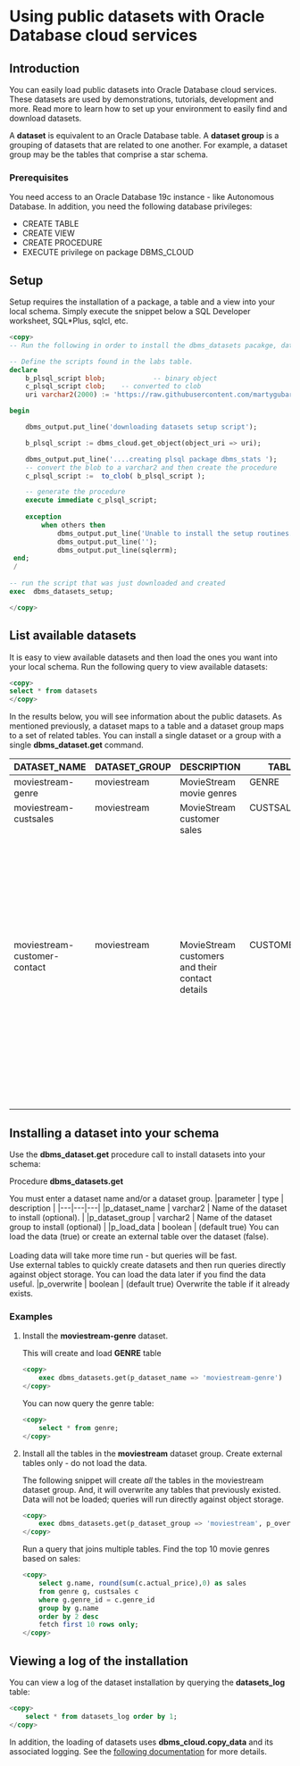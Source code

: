 # Using public datasets with Oracle Database cloud services

## Introduction
You can easily load public datasets into Oracle Database cloud services. These datasets are used by demonstrations, tutorials, development and more.  Read more to learn how to set up your environment to easily find and download datasets.

A **dataset** is equivalent to an Oracle Database table.  A **dataset group** is a grouping of datasets that are related to one another.  For example, a dataset group may be the tables that comprise a star schema.

### Prerequisites
You need access to an Oracle Database 19c instance - like Autonomous Database. In addition, you need the following database privileges:
* CREATE TABLE
* CREATE VIEW
* CREATE PROCEDURE
* EXECUTE privilege on package DBMS_CLOUD

## Setup
Setup requires the installation of a package, a table and a view into your local schema.  Simply execute the snippet below a SQL Developer worksheet, SQL*Plus, sqlcl, etc.

```sql
<copy>
-- Run the following in order to install the dbms_datasets pacakge, datasets view and datasets_log table

-- Define the scripts found in the labs table.
declare
    b_plsql_script blob;            -- binary object
    c_plsql_script clob;    -- converted to clob
    uri varchar2(2000) := 'https://raw.githubusercontent.com/martygubar/project-phoenix/master/sql-files/setup.sql';

begin

    dbms_output.put_line('downloading datasets setup script');

    b_plsql_script := dbms_cloud.get_object(object_uri => uri);

    dbms_output.put_line('....creating plsql package dbms_stats ');
    -- convert the blob to a varchar2 and then create the procedure
    c_plsql_script :=  to_clob( b_plsql_script );

    -- generate the procedure
    execute immediate c_plsql_script;
    
    exception
        when others then
            dbms_output.put_line('Unable to install the setup routines.');
            dbms_output.put_line('');
            dbms_output.put_line(sqlerrm);
 end;
 /
 
-- run the script that was just downloaded and created
exec  dbms_datasets_setup;

</copy>
```

## List available datasets
It is easy to view available datasets and then load the ones you want into your local schema. Run the following query to view available datasets:

```sql
<copy>
select * from datasets
</copy>
```
In the results below, you will see information about the public datasets.  As mentioned previously, a dataset maps to a table and a dataset group maps to a set of related tables. You can install a single dataset or a group with a single **dbms_dataset.get** command.

<table><thead><tr>	<th>DATASET_NAME</th>
	<th>DATASET_GROUP</th>
	<th>DESCRIPTION</th>
	<th>TABLE_NAME</th>
	<th>FILE_TYPE</th>
	<th>FORMAT</th>
	<th>URL</th>
	<th>COLUMNS</th>
</tr></thead>
<tbody id="data">

<tr valign="top">
<td>moviestream-genre</td>
<td>moviestream</td>
<td>MovieStream movie genres</td>
<td>GENRE</td>
<td>csv</td>
<td>{"dateformat":"YYYY-MM-DD","skipheaders":"1","delimiter":",","ignoreblanklines":"true","removequotes":"true","blankasnull":"true","trimspaces":"lrtrim","truncatecol":"true","ignoremissingcolumns":"true"}</td>
<td>https://objectstorage.us-ashburn-1.oraclecloud.com/n/adwc4pm/b/moviestream_gold/o/genre/*</td>
<td>[{"column_name":"GENRE_ID","data_type":"NUMBER","data_length":22,"data_precision":null,"data_scale":null},{"column_name":"NAME","data_type":"VARCHAR2","data_length":30,"data_precision":null,"data_scale":null}]</td>
	</tr>
	<tr valign="top">
<td>moviestream-custsales</td>
<td>moviestream</td>
<td>MovieStream customer sales</td>
<td>CUSTSALES</td>
<td>parquet</td>
<td>{"type":"parquet","schema":"all"}</td>
<td>https://objectstorage.us-ashburn-1.oraclecloud.com/n/adwc4pm/b/moviestream_gold/o/custsales/*</td>
<td>[{"column_name":"DAY_ID","data_type":"DATE","data_length":7,"data_precision":null,"data_scale":null},{"column_name":"GENRE_ID","data_type":"NUMBER","data_length":22,"data_precision":20,"data_scale":0},{"column_name":"MOVIE_ID","data_type":"NUMBER","data_length":22,"data_precision":20,"data_scale":0},{"column_name":"CUST_ID","data_type":"NUMBER","data_length":22,"data_precision":20,"data_scale":0},{"column_name":"APP","data_type":"VARCHAR2","data_length":4000,"data_precision":null,"data_scale":null},{"column_name":"DEVICE","data_type":"VARCHAR2","data_length":4000,"data_precision":null,"data_scale":null},{"column_name":"OS","data_type":"VARCHAR2","data_length":4000,"data_precision":null,"data_scale":null},{"column_name":"PAYMENT_METHOD","data_type":"VARCHAR2","data_length":4000,"data_precision":null,"data_scale":null},{"column_name":"LIST_PRICE","data_type":"BINARY_DOUBLE","data_length":8,"data_precision":null,"data_scale":null},{"column_name":"DISCOUNT_TYPE","data_type":"VARCHAR2","data_length":4000,"data_precision":null,"data_scale":null},{"column_name":"DISCOUNT_PERCENT","data_type":"BINARY_DOUBLE","data_length":8,"data_precision":null,"data_scale":null},{"column_name":"ACTUAL_PRICE","data_type":"BINARY_DOUBLE","data_length":8,"data_precision":null,"data_scale":null}]</td>
	</tr>
	<tr valign="top">
<td>moviestream-customer-contact</td>
<td>moviestream</td>
<td>MovieStream customers and their contact details</td>
<td>CUSTOMER_CONTACT</td>
<td>csv</td>
<td>{"dateformat":"YYYY-MM-DD","skipheaders":"1","delimiter":",","ignoreblanklines":"true","removequotes":"true","blankasnull":"true","trimspaces":"lrtrim","truncatecol":"true","ignoremissingcolumns":"true"}</td>
<td>https://objectstorage.us-ashburn-1.oraclecloud.com/n/adwc4pm/b/moviestream_gold/o/customer_contact/*</td>
<td>[{"column_name":"CUST_ID","data_type":"NUMBER","data_length":22,"data_precision":null,"data_scale":null},{"column_name":"LAST_NAME","data_type":"VARCHAR2","data_length":200,"data_precision":null,"data_scale":null},{"column_name":"FIRST_NAME","data_type":"VARCHAR2","data_length":200,"data_precision":null,"data_scale":null},{"column_name":"EMAIL","data_type":"VARCHAR2","data_length":500,"data_precision":null,"data_scale":null},{"column_name":"STREET_ADDRESS","data_type":"VARCHAR2","data_length":400,"data_precision":null,"data_scale":null},{"column_name":"POSTAL_CODE","data_type":"VARCHAR2","data_length":10,"data_precision":null,"data_scale":null},{"column_name":"CITY","data_type":"VARCHAR2","data_length":100,"data_precision":null,"data_scale":null},{"column_name":"STATE_PROVINCE","data_type":"VARCHAR2","data_length":100,"data_precision":null,"data_scale":null},{"column_name":"COUNTRY","data_type":"VARCHAR2","data_length":400,"data_precision":null,"data_scale":null},{"column_name":"COUNTRY_CODE","data_type":"VARCHAR2","data_length":2,"data_precision":null,"data_scale":null},{"column_name":"CONTINENT","data_type":"VARCHAR2","data_length":400,"data_precision":null,"data_scale":null},{"column_name":"YRS_CUSTOMER","data_type":"NUMBER","data_length":22,"data_precision":null,"data_scale":null},{"column_name":"PROMOTION_RESPONSE","data_type":"NUMBER","data_length":22,"data_precision":null,"data_scale":null},{"column_name":"LOC_LAT","data_type":"NUMBER","data_length":22,"data_precision":null,"data_scale":null},{"column_name":"LOC_LONG","data_type":"NUMBER","data_length":22,"data_precision":null,"data_scale":null}]</td>
</tr>
</tbody>
</table>


## Installing a dataset into your schema
Use the **dbms_dataset.get** procedure call to install datasets into your schema:

Procedure **dbms_datasets.get**

You must enter a dataset name and/or a dataset group.
|parameter | type | description |
|---|---|---|
|p\_dataset\_name | varchar2 | Name of the dataset to install (optional).   |
|p\_dataset\_group | varchar2 | Name of the dataset group to install (optional) |
|p\_load\_data | boolean | (default true) You can load the data (true) or create an external table over the dataset (false).  <br><br>Loading data will take more time run - but queries will be fast. <br>Use external tables to quickly create datasets and then run queries directly against object storage. You can load the data later if you find the data useful.
|p\_overwrite | boolean | (default true) Overwrite the table if it already exists.

### Examples

1. Install the **moviestream-genre** dataset.

    This will create and load **GENRE** table

    ```sql
    <copy>
        exec dbms_datasets.get(p_dataset_name => 'moviestream-genre')
    </copy>
    ```
    You can now query the genre table:
    ```sql
    <copy>
        select * from genre;
    </copy>
    ```

2. Install all the tables in the **moviestream** dataset group. Create external tables only - do not load the data.

    The following snippet will create *all* the tables in the moviestream dataset group.  And, it will overwrite any tables that previously existed. Data will not be loaded; queries will run directly against object storage.
    ```sql
    <copy>
        exec dbms_datasets.get(p_dataset_group => 'moviestream', p_overwrite => true, p_load_data => false)
    </copy>
    ```
    Run a query that joins multiple tables. Find the top 10 movie genres based on sales:
    ```sql
    <copy>
        select g.name, round(sum(c.actual_price),0) as sales
        from genre g, custsales c
        where g.genre_id = c.genre_id
        group by g.name
        order by 2 desc
        fetch first 10 rows only;
    </copy>
    ```

## Viewing a log of the installation
You can view a log of the dataset installation by querying the **datasets\_log** table:
```sql
<copy>
    select * from datasets_log order by 1;
</copy>
```

In addition, the loading of datasets uses **dbms\_cloud.copy\_data** and its associated logging. See the [following documentation](https://docs.oracle.com/en/cloud/paas/autonomous-database/adbbj/index.html#articletitle) for more details.
